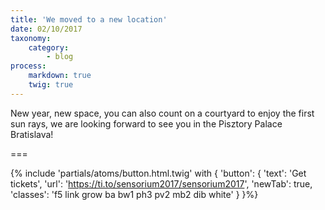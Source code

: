 ```yaml
---
title: 'We moved to a new location'
date: 02/10/2017
taxonomy:
    category:
        - blog
process:
    markdown: true
    twig: true
---
```


New year, new space, you can also count on a courtyard to enjoy the first sun rays, we are looking forward to see you in the Pisztory Palace Bratislava!

===

{% include 'partials/atoms/button.html.twig' with {
    'button': {
        'text': 'Get tickets',
        'url': 'https://ti.to/sensorium2017/sensorium2017',
        'newTab': true,
        'classes': 'f5 link grow ba bw1 ph3 pv2 mb2 dib white'
    }
}%}
